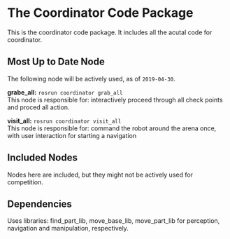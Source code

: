# The Coordinator Code Package

This is the coordinator code package. It includes all the acutal code for coordinator.

## Most Up to Date Node

The following node will be actively used, as of `2019-04-30`.

**grabe_all:** `rosrun coordinator grab_all`  
This node is responsible for: interactively proceed through all check points and proced all action.

**visit_all:** `rosrun coordinator visit_all`  
This node is responsible for: command the robot around the arena once, with user interaction for starting a navigation

## Included Nodes

Nodes here are included, but they might not be actively used for competition.

## Dependencies

Uses libraries: find_part_lib, move_base_lib, move_part_lib for perception, navigation and manipulation, respectively.